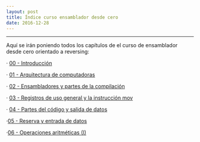 ```yaml
---
layout: post
title: Índice curso ensamblador desde cero 
date: 2016-12-28
---
```

--------------------
Aquí se irán poniendo todos los capítulos de el curso de ensamblador desde cero orientado a reversing:
   
   · [00 - Introducción](http://poyoncio.com/2016/12/29/Curso-ensamblador-00-Introduccion/)
   
   · [01 - Arquitectura de computadoras](http://poyoncio.com/2016/12/29/Curso-ensamblador-01-Arquitectura-de-computadoras/)
   
   · [02 - Ensambladores y partes de la compilación](http://poyoncio.com/2016/12/31/Curso-ensamblador-02-Ensambladores-y-partes-de-la-compilacion/)
   
   · [03 - Registros de uso general y la instrucción mov](http://poyoncio.com/2017/01/01/Curso-ensamblador-03-Registros-de-uso-general-y-mov/)

   · [04 - Partes del código y salida de datos](http://poyoncio.com/2017/01/02/Curso-ensamblador-04-Partes-del-codigo-y-salida-de-datos/)
   
   ·[05 - Reserva y entrada de datos](http://poyoncio.com/2017/01/04/Curso-ensamblador-05-Reserva-y-entrada-de-datos/)

   ·[06 - Operaciones aritméticas (I)](http://poyoncio.com/2017/01/08/Curso-ensamblador-06-Operaciones-aritmeticas-I/)
